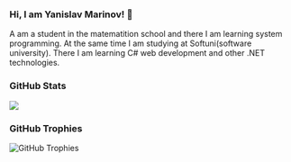 ### Hi, I am Yanislav Marinov! 👋

A am a student in the matematition school and there I am learning system programming. At the same time I am studying at Softuni(software university). There I am learning C# web development and other .NET technologies.

### GitHub Stats
<img align="center" src="https://github-readme-stats.vercel.app/api/top-langs/?username=Yanislav12345E67923&layout=compact&hide_border=true" />

### GitHub Trophies
<img align="center" src="https://github-profile-trophy.vercel.app/?username=Yanislav12345E67923&rank=-C,-B" alt="GitHub Trophies" />

<!--
**Yanislav12345E67923/Yanislav12345E67923** is a ✨ _special_ ✨ repository because its `README.md` (this file) appears on your GitHub profile.

Here are some ideas to get you started:


- 🔭 I’m currently working on ...
- 🌱 I’m currently learning .NET development and system development
- 👯 I’m looking to collaborate on ...
- 🤔 I’m looking for help with my 
- 💬 Ask me about ...
- 📫 How to reach me: ...
- 😄 Pronouns: ...
- ⚡ Fun fact: ...
-->
